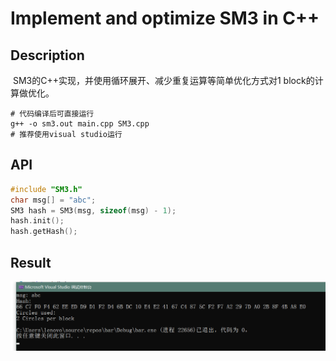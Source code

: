 # Implement and optimize SM3 in C++

## Description

​	SM3的C++实现，并使用循环展开、减少重复运算等简单优化方式对1 block的计算做优化。

```
# 代码编译后可直接运行
g++ -o sm3.out main.cpp SM3.cpp
# 推荐使用visual studio运行
```

## API

```c++
#include "SM3.h"
char msg[] = "abc";
SM3 hash = SM3(msg, sizeof(msg) - 1);
hash.init();
hash.getHash();
```

## Result

![image-20220730171142810](https://raw.githubusercontent.com/lazypip/readme_pices/main/crypto_pic/image-20220730171142810.png)

